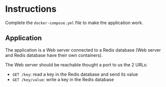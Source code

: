 # Instructions

Complete the `docker-compose.yml` file to make the application work.

## Application

The application is a Web server connected to a Redis database (Web server and Redis database have their own containers).

The Web server should be reachable thought a port to us the 2 URLs:

* `GET /key`: read a key in the Redis database and send its value
* `GET /key/value`: write a key in the Redis database
